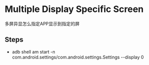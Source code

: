 # Multiple Display Specific Screen

多屏异显怎么指定APP显示到指定的屏

## Steps

* adb shell am start -n com.android.settings/com.android.settings.Settings --display 0

